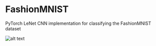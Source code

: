 # FashionMNIST

PyTorch LeNet CNN implementation for classifying the FashionMNIST dataset

![alt text](../plots/Architecture.png)
